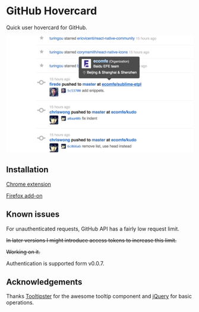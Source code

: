 # GitHub Hovercard

Quick user hovercard for GitHub.

![screenshot](screenshot.png)

## Installation

[Chrome extension](https://chrome.google.com/webstore/detail/github-hovercard/mmoahbbnojgkclgceahhakhnccimnplk)

[Firefox add-on](https://addons.mozilla.org/en-US/firefox/addon/github-hovercard/)

## Known issues

For unauthenticated requests, GitHub API has a fairly low request limit.

~~In later versions I might introduce access tokens to increase this limit.~~

~~Working on it.~~

Authentication is supported form v0.0.7.

## Acknowledgements

Thanks [Tooltipster](http://iamceege.github.io/tooltipster/) for the awesome tooltip component and [jQuery](http://jquery.com/) for basic operations.
